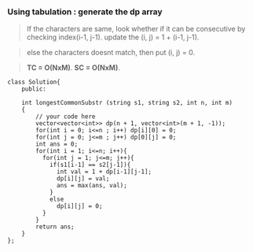 ### Using tabulation : generate the dp array

> If the characters are same, look whether if it can be consecutive by checking index(i-1, j-1).
> update the (i, j) = 1 + (i-1, j-1).

> else the characters doesnt match, then put (i, j) = 0.

> **TC = O(NxM)**.
> **SC = O(NxM)**.

```
class Solution{
    public:

    int longestCommonSubstr (string s1, string s2, int n, int m)
    {
        // your code here
        vector<vector<int>> dp(n + 1, vector<int>(m + 1, -1));
        for(int i = 0; i<=n ; i++) dp[i][0] = 0;
        for(int j = 0; j<=m ; j++) dp[0][j] = 0;
        int ans = 0;
        for(int i = 1; i<=n; i++){
          for(int j = 1; j<=m; j++){
            if(s1[i-1] == s2[j-1]){
              int val = 1 + dp[i-1][j-1];
              dp[i][j] = val;
              ans = max(ans, val);
            }
            else
              dp[i][j] = 0;
          }
        }
        return ans;
    }
};
```
